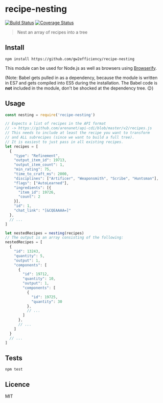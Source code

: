 # recipe-nesting

[![Build Status](https://img.shields.io/travis/gw2efficiency/recipe-nesting.svg?style=flat-square)](https://travis-ci.org/gw2efficiency/recipe-nesting)
[![Coverage Status](https://img.shields.io/codecov/c/github/gw2efficiency/recipe-nesting/master.svg?style=flat-square)](https://codecov.io/github/gw2efficiency/recipe-nesting)

> Nest an array of recipes into a tree

## Install

```
npm install https://github.com/gw2efficiency/recipe-nesting
```

This module can be used for Node.js as well as browsers using [Browserify](https://github.com/substack/browserify-handbook#how-node_modules-works).

(Note: Babel gets pulled in as a dependency, because the module is written in ES7 and 
gets compiled into ES5 during the installation. The Babel code is **not** included in the module, 
don't be shocked at the dependency tree. :wink:)

## Usage

```js
const nesting = require('recipe-nesting')

// Expects a list of recipes in the API format
// -> https://github.com/arenanet/api-cdi/blob/master/v2/recipes.js
// This needs to include at least the recipe you want to transform
// and ALL subrecipes (since we want to build a full tree).
// It is easiest to just pass in all existing recipes.
let recipes = [
  {
    "type": "Refinement",
    "output_item_id": 19713,
    "output_item_count": 1,
    "min_rating": 75,
    "time_to_craft_ms": 2000,
    "disciplines": ["Artificer", "Weaponsmith", "Scribe", "Huntsman"],
    "flags": ["AutoLearned"],
    "ingredients": [{
      "item_id": 19726,
      "count": 2
    }],
    "id": 1,
    "chat_link": "[&CQEAAAA=]"
  },
  // ...
]

let nestedRecipes = nesting(recipes)
// The output is an array consisting of the following:
nestedRecipes = [
  {
    "id": 13243,
    "quantity": 5,
    "output": 1,
    "components": [
      {
        "id": 19712,
        "quantity": 10,
        "output": 1,
        "components": [
          {
            "id": 19725,
            "quantity": 30
          },
          // ...
        ]
      },
      // ...
    ]
  }
  // ...
]
```

## Tests

```
npm test
```

## Licence

MIT
